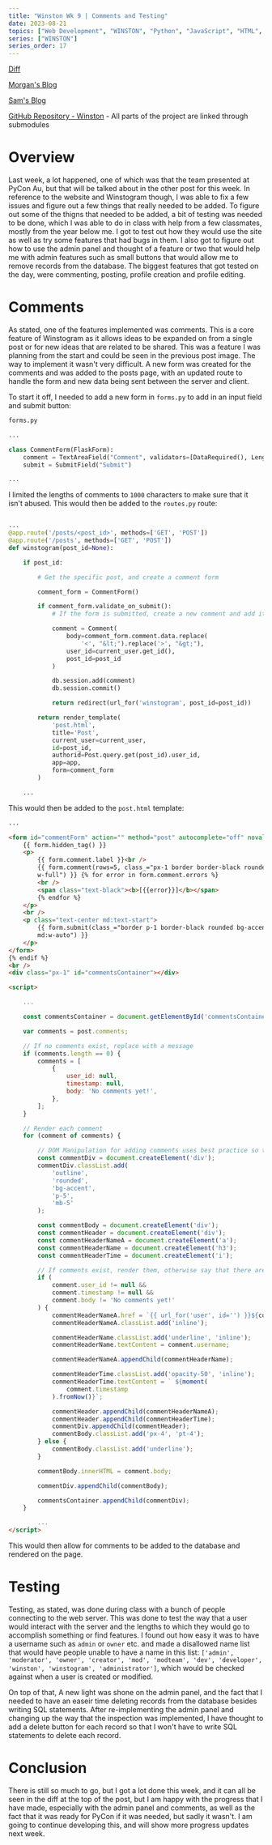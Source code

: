 ```yaml
---
title: "Winston Wk 9 | Comments and Testing"
date: 2023-08-21
topics: ["Web Development", "WINSTON", "Python", "JavaScript", "HTML", "CSS"]
series: ["WINSTON"]
series_order: 17
---
```


[Diff](https://github.com/joush007/Flask-Server-WINSTON/compare/0cbd2561d6d7b76052db7b9e5ba85be57ca8e794...8abbe66fbad8e5749431257545c4405a0367dd78)

[Morgan's Blog](https://Morgan-Potter.github.io)

[Sam's Blog](https://samsidebotham.com)

[GitHub Repository - Winston](https://github.com/joush007/WINSTON) - All parts of the project are linked through submodules

# Overview

Last week, a lot happened, one of which was that the team presented at PyCon Au, but that will be talked about in the other post for this week. In reference to the website and Winstogram though, I was able to fix a few issues and figure out a few things that really needed to be added. To figure out some of the thigns that needed to be added, a bit of testing was needed to be done, which I was able to do in class with help from a few classmates, mostly from the year below me. I got to test out how they would use the site as well as try some features that had bugs in them. I also got to figure out how to use the admin panel and thought of a feature or two that would help me with admin features such as small buttons that would allow me to remove records from the database. The biggest features that got tested on the day, were commenting, posting, profile creation and profile editing.

# Comments

As stated, one of the features implemented was comments. This is a core feature of Winstogram as it allows ideas to be expanded on from a single post or for new ideas that are related to be shared. This was a feature I was planning from the start and could be seen in the previous post image. The way to implement it wasn't very difficult. A new form was created for the comments and was added to the posts page, with an updated route to handle the form and new data being sent between the server and client.

To start it off, I needed to add a new form in `forms.py` to add in an input field and submit button:

```python
forms.py

...

class CommentForm(FlaskForm):
    comment = TextAreaField("Comment", validators=[DataRequired(), Length(1, 1000)])
    submit = SubmitField("Submit")

...

```

I limited the lengths of comments to `1000` characters to make sure that it isn't abused. This would then be added to the `routes.py` route:

```python

...
@app.route('/posts/<post_id>', methods=['GET', 'POST'])
@app.route('/posts', methods=['GET', 'POST'])
def winstogram(post_id=None):

    if post_id:

        # Get the specific post, and create a comment form

        comment_form = CommentForm()

        if comment_form.validate_on_submit():
            # If the form is submitted, create a new comment and add it to the database, but make sure that there is no attempted injection

            comment = Comment(
                body=comment_form.comment.data.replace(
                    '<', "&lt;").replace('>', "&gt;"),
                user_id=current_user.get_id(),
                post_id=post_id
            )

            db.session.add(comment)
            db.session.commit()

            return redirect(url_for('winstogram', post_id=post_id))

        return render_template(
            'post.html',
            title='Post',
            current_user=current_user,
            id=post_id,
            authorid=Post.query.get(post_id).user_id,
            app=app,
            form=comment_form
        )

    ...

```

This would then be added to the `post.html` template:

```html
...

<form id="commentForm" action="" method="post" autocomplete="off" novalidate>
    {{ form.hidden_tag() }}
    <p>
        {{ form.comment.label }}<br />
        {{ form.comment(rows=5, class_="px-1 border border-black rounded
        w-full") }} {% for error in form.comment.errors %}
        <br />
        <span class="text-black"><b>[{{error}}]</b></span>
        {% endfor %}
    </p>
    <br />
    <p class="text-center md:text-start">
        {{ form.submit(class_="border p-1 border-black rounded bg-accent w-full
        md:w-auto") }}
    </p>
</form>
{% endif %}
<br />
<div class="px-1" id="commentsContainer"></div>

<script>

    ...

    const commentsContainer = document.getElementById('commentsContainer');

    var comments = post.comments;

    // If no comments exist, replace with a message
    if (comments.length == 0) {
        comments = [
            {
                user_id: null,
                timestamp: null,
                body: 'No comments yet!',
            },
        ];
    }

    // Render each comment
    for (comment of comments) {

        // DOM Manipulation for adding comments uses best practice so that it doesn't break
        const commentDiv = document.createElement('div');
        commentDiv.classList.add(
            'outline',
            'rounded',
            'bg-accent',
            'p-5',
            'mb-5'
        );

        const commentBody = document.createElement('div');
        const commentHeader = document.createElement('div');
        const commentHeaderNameA = document.createElement('a');
        const commentHeaderName = document.createElement('h3');
        const commentHeaderTime = document.createElement('i');

        // If comments exist, render them, otherwise say that there are no comments.
        if (
            comment.user_id != null &&
            comment.timestamp != null &&
            comment.body != 'No comments yet!'
        ) {
            commentHeaderNameA.href = `{{ url_for('user', id='') }}${comment.user_id}`;
            commentHeaderNameA.classList.add('inline');

            commentHeaderName.classList.add('underline', 'inline');
            commentHeaderName.textContent = comment.username;

            commentHeaderNameA.appendChild(commentHeaderName);

            commentHeaderTime.classList.add('opacity-50', 'inline');
            commentHeaderTime.textContent = ` ${moment(
                comment.timestamp
            ).fromNow()}`;

            commentHeader.appendChild(commentHeaderNameA);
            commentHeader.appendChild(commentHeaderTime);
            commentDiv.appendChild(commentHeader);
            commentBody.classList.add('px-4', 'pt-4');
        } else {
            commentBody.classList.add('underline');
        }

        commentBody.innerHTML = comment.body;

        commentDiv.appendChild(commentBody);

        commentsContainer.appendChild(commentDiv);
    }

        ...
</script>
```

This would then allow for comments to be added to the database and rendered on the page.

# Testing

Testing, as stated, was done during class with a bunch of people connecting to the web server. This was done to test the way that a user would interact with the server and the lengths to which they would go to accomplish something or find features. I found out how easy it was to have a username such as `admin` or `owner` etc. and made a disallowed name list that would have people unable to have a name in this list: `['admin', 'moderator', 'owner', 'creator', 'mod', 'modteam', 'dev', 'developer', 'winston', 'winstogram', 'administrator']`, which would be checked against when a user is created or modified.

On top of that, A new light was shone on the admin panel, and the fact that I needed to have an easeir time deleting records from the database besides writing SQL statements. After re-implementing the admin panel and changing up the way that the inspection was implemented, I have thought to add a delete button for each record so that I won't have to write SQL statements to delete each record.

# Conclusion

There is still so much to go, but I got a lot done this week, and it can all be seen in the diff at the top of the post, but I am happy with the progress that I have made, especially with the admin panel and comments, as well as the fact that it was ready for PyCon if it was needed, but sadly it wasn't. I am going to continue developing this, and will show more progress updates next week.